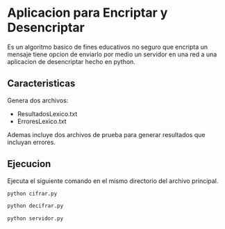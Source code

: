 # Aplicacion para Encriptar y Desencriptar

Es un algoritmo basico de fines educativos no seguro que encripta un mensaje tiene opcion de enviarlo por medio un servidor en una red a una aplicacion de desencriptar hecho en python.

## Caracteristicas

Genera dos archivos:
- ResultadosLexico.txt
- ErroresLexico.txt

Ademas incluye dos archivos de prueba para generar resultados que incluyan errores.

## Ejecucion

Ejecuta el siguiente comando en el mismo directorio del archivo principal.

```sh
python cifrar.py
```

```sh
python decifrar.py
```


```sh
python servidor.py
```
